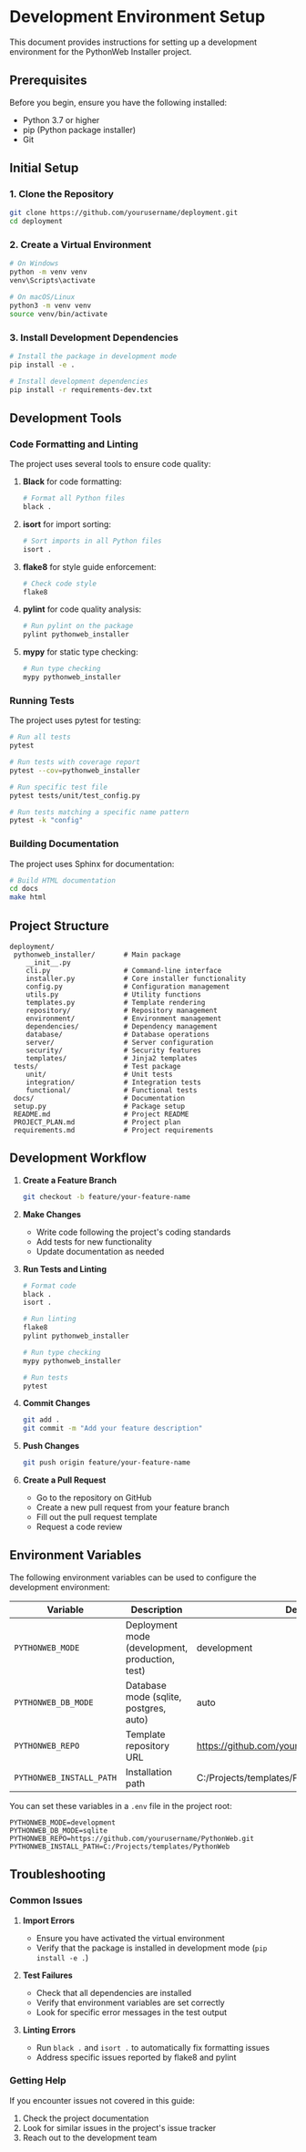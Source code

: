 # Development Environment Setup

This document provides instructions for setting up a development environment for the PythonWeb Installer project.

## Prerequisites

Before you begin, ensure you have the following installed:

- Python 3.7 or higher
- pip (Python package installer)
- Git

## Initial Setup

### 1. Clone the Repository

```bash
git clone https://github.com/yourusername/deployment.git
cd deployment
```

### 2. Create a Virtual Environment

```bash
# On Windows
python -m venv venv
venv\Scripts\activate

# On macOS/Linux
python3 -m venv venv
source venv/bin/activate
```

### 3. Install Development Dependencies

```bash
# Install the package in development mode
pip install -e .

# Install development dependencies
pip install -r requirements-dev.txt
```

## Development Tools

### Code Formatting and Linting

The project uses several tools to ensure code quality:

1. **Black** for code formatting:
   ```bash
   # Format all Python files
   black .
   ```

2. **isort** for import sorting:
   ```bash
   # Sort imports in all Python files
   isort .
   ```

3. **flake8** for style guide enforcement:
   ```bash
   # Check code style
   flake8
   ```

4. **pylint** for code quality analysis:
   ```bash
   # Run pylint on the package
   pylint pythonweb_installer
   ```

5. **mypy** for static type checking:
   ```bash
   # Run type checking
   mypy pythonweb_installer
   ```

### Running Tests

The project uses pytest for testing:

```bash
# Run all tests
pytest

# Run tests with coverage report
pytest --cov=pythonweb_installer

# Run specific test file
pytest tests/unit/test_config.py

# Run tests matching a specific name pattern
pytest -k "config"
```

### Building Documentation

The project uses Sphinx for documentation:

```bash
# Build HTML documentation
cd docs
make html
```

## Project Structure

```
deployment/
 pythonweb_installer/       # Main package
    __init__.py
    cli.py                  # Command-line interface
    installer.py            # Core installer functionality
    config.py               # Configuration management
    utils.py                # Utility functions
    templates.py            # Template rendering
    repository/             # Repository management
    environment/            # Environment management
    dependencies/           # Dependency management
    database/               # Database operations
    server/                 # Server configuration
    security/               # Security features
    templates/              # Jinja2 templates
 tests/                     # Test package
    unit/                   # Unit tests
    integration/            # Integration tests
    functional/             # Functional tests
 docs/                      # Documentation
 setup.py                   # Package setup
 README.md                  # Project README
 PROJECT_PLAN.md            # Project plan
 requirements.md            # Project requirements
```

## Development Workflow

1. **Create a Feature Branch**
   ```bash
   git checkout -b feature/your-feature-name
   ```

2. **Make Changes**
   - Write code following the project's coding standards
   - Add tests for new functionality
   - Update documentation as needed

3. **Run Tests and Linting**
   ```bash
   # Format code
   black .
   isort .
   
   # Run linting
   flake8
   pylint pythonweb_installer
   
   # Run type checking
   mypy pythonweb_installer
   
   # Run tests
   pytest
   ```

4. **Commit Changes**
   ```bash
   git add .
   git commit -m "Add your feature description"
   ```

5. **Push Changes**
   ```bash
   git push origin feature/your-feature-name
   ```

6. **Create a Pull Request**
   - Go to the repository on GitHub
   - Create a new pull request from your feature branch
   - Fill out the pull request template
   - Request a code review

## Environment Variables

The following environment variables can be used to configure the development environment:

| Variable | Description | Default |
|----------|-------------|---------|
| `PYTHONWEB_MODE` | Deployment mode (development, production, test) | development |
| `PYTHONWEB_DB_MODE` | Database mode (sqlite, postgres, auto) | auto |
| `PYTHONWEB_REPO` | Template repository URL | https://github.com/yourusername/PythonWeb.git |
| `PYTHONWEB_INSTALL_PATH` | Installation path | C:/Projects/templates/PythonWeb |

You can set these variables in a `.env` file in the project root:

```
PYTHONWEB_MODE=development
PYTHONWEB_DB_MODE=sqlite
PYTHONWEB_REPO=https://github.com/yourusername/PythonWeb.git
PYTHONWEB_INSTALL_PATH=C:/Projects/templates/PythonWeb
```

## Troubleshooting

### Common Issues

1. **Import Errors**
   - Ensure you have activated the virtual environment
   - Verify that the package is installed in development mode (`pip install -e .`)

2. **Test Failures**
   - Check that all dependencies are installed
   - Verify that environment variables are set correctly
   - Look for specific error messages in the test output

3. **Linting Errors**
   - Run `black .` and `isort .` to automatically fix formatting issues
   - Address specific issues reported by flake8 and pylint

### Getting Help

If you encounter issues not covered in this guide:

1. Check the project documentation
2. Look for similar issues in the project's issue tracker
3. Reach out to the development team
